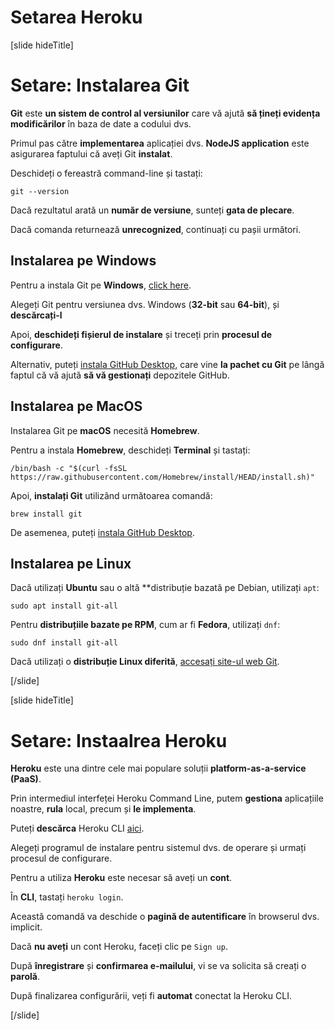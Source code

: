 # Setarea Heroku

[slide hideTitle]

# Setare: Instalarea Git

**Git** este **un sistem de control al versiunilor** care vă ajută **să țineți evidența modificărilor** în baza de date a codului dvs.

Primul pas către **implementarea** aplicației dvs. **NodeJS application** este asigurarea faptului că aveți Git **instalat**.

Deschideți o fereastră command\-line și tastați:

`git --version`

Dacă rezultatul arată un **număr de versiune**, sunteți **gata de plecare**.

Dacă comanda returnează **unrecognized**, continuați cu pașii următori.

## Instalarea pe Windows

Pentru a instala Git pe **Windows**, [click here](https://git-scm.com/download/win).

Alegeți Git pentru versiunea dvs. Windows (**32-bit** sau **64-bit**), și **descărcați-l**

Apoi, **deschideți fișierul de instalare** și treceți prin **procesul de configurare**.

Alternativ, puteți [instala GitHub Desktop](https://desktop.github.com/), care vine **la pachet cu Git** pe lângă faptul că vă ajută **să vă gestionați** depozitele GitHub.

## Instalarea pe MacOS

Instalarea Git pe **macOS** necesită **Homebrew**.

Pentru a instala **Homebrew**, deschideți **Terminal** și tastați:

`/bin/bash -c "$(curl -fsSL https://raw.githubusercontent.com/Homebrew/install/HEAD/install.sh)"`

Apoi, **instalați Git** utilizând următoarea comandă:

`brew install git`

De asemenea, puteți [instala GitHub Desktop](https://desktop.github.com/).

## Instalarea pe Linux

Dacă utilizați **Ubuntu** sau o altă **distribuție bazată pe Debian, utilizați `apt`:

`sudo apt install git-all`

Pentru **distribuțiile bazate pe RPM**, cum ar fi **Fedora**, utilizați `dnf`:

`sudo dnf install git-all`

Dacă utilizați o **distribuție Linux diferită**, [accesați site-ul web Git](https://git-scm.com/download/linux).

[/slide]


[slide hideTitle]

# Setare: Instaalrea Heroku

**Heroku** este una dintre cele mai populare soluții **platform-as-a-service (PaaS)**.

Prin intermediul interfeței Heroku Command Line, putem **gestiona** aplicațiile noastre, **rula** local, precum și **le implementa**.

Puteți **descărca** Heroku CLI [aici](https://devcenter.heroku.com/articles/getting-started-with-nodejs#set-up).

Alegeți programul de instalare pentru sistemul dvs. de operare și urmați procesul de configurare.

Pentru a utiliza **Heroku** este necesar să aveți un **cont**.

În **CLI**, tastați `heroku login`.

Această comandă va deschide o **pagină de autentificare** în browserul dvs. implicit.

Dacă **nu aveți** un cont Heroku, faceți clic pe `Sign up`.

După **înregistrare** și **confirmarea e-mailului**, vi se va solicita să creați o **parolă**.

După finalizarea configurării, veți fi **automat** conectat la Heroku CLI.

[/slide]
